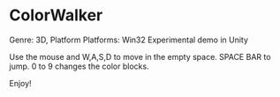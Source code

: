 # ColorWalker
Genre: 3D, Platform
Platforms: Win32
Experimental demo in Unity

Use the mouse and W,A,S,D to move in the empty space. 
SPACE BAR to jump.
0 to 9 changes the color blocks.

Enjoy!

